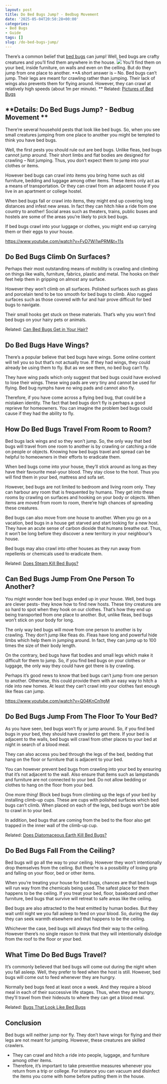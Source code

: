 ```yaml
---
layout: post
title: Do Bed Bugs Jump? - Bedbug Movement
date: '2025-05-04T20:50:28+00:00'
categories:
- Bed Bugs
- Guide
tags: []
slug: /do-bed-bugs-jump/
---
```


There’s a common belief that
[bed bugs](https://www.researchgate.net/publication/322975297_Non-chemical_methods_of_bed_bug_control_a_case_study)
can jump! Well, bed bugs are crafty creatures and you’ll find them anywhere in the house.
![](/assets/img/img/)
You’ll find them on your bed, inside furniture, on walls and even on the celling. But do they jump from one place to another.
**A short answer is – No. Bed bugs can’t jump. Their legs are meant for crawling rather than jumping. Their lack of wings also prevents them for flying around. However, they can crawl at relatively high speeds (about 1m per minute). **
Related:
[Pictures of Bed Bugs](https://pestpolicy.com/pictures-of-bed-bugs/)
## **Details: Do Bed Bugs Jump? - Bedbug Movement **
There’re several household pests that look like bed bugs. So, when you see small creatures jumping from one place to another you might be tempted to think you have bed bugs.

Well, the first pests you should rule out are bed bugs. Unlike fleas, bed bugs cannot jump around. Their short limbs and flat bodies are designed for crawling – Not jumping. Thus, you don’t expect them to jump into your clothes or items.

However bed bugs can crawl into items you bring home such as old furniture, bedding and luggage among other items. These items only act as a means of transportation. Or they can crawl from an adjacent house if you live in an apartment or college hostel.

When bed bugs fall or crawl into items, they might end up covering long distances and infest new areas. In fact they can hitch hike a ride from one country to another! Social areas such as theaters, trains, public buses and hostels are some of the areas you’re likely to pick bed bugs.

If bed bugs crawl into your luggage or clothes, you might end up carrying them or their eggs to your house.

https://www.youtube.com/watch?v=FvD7Wi1wPRM&t=11s
## **Do Bed Bugs Climb On Surfaces?**
Perhaps their most outstanding means of mobility is crawling and climbing on things like walls, furniture, fabrics, plastic and metal. The hooks on their feet help them in gripping on almost any surface.

However they won’t climb on all surfaces. Polished surfaces such as glass and porcelain tend to be too smooth for bed bugs to climb. Also rugged surfaces such as those covered with fur and hair prove difficult for bed bugs to navigate.

Their small hooks get stuck on these materials. That’s why you won’t find bed bugs on your hairy pets or animals.

Related:
[Can Bed Bugs Get in Your Hair?](https://pestpolicy.com/can-bed-bugs-get-in-your-hair/)
## **Do Bed Bugs Have Wings?**
There’s a popular believe that bed bugs have wings. Some online content will tell you so but that’s not actually true. If they had wings, they could already be using them to fly. But as we see them, no bed bug can’t fly.

They have wing pads which only suggest that bed bugs could have evolved to lose their wings. These wing pads are very tiny and cannot be used for flying. Bed bug nymphs have no wing pads and cannot also fly.

Therefore, if you have come across a flying bed bug, that could be a mistaken identity. The fact that bed bugs don’t fly is perhaps a good reprieve for homeowners. You can imagine the problem bed bugs could cause if they had the ability to fly.
## **How Do Bed Bugs Travel From Room to Room?**
Bed bugs lack wings and so they won’t jump. So, the only way that bed bugs will travel from one room to another is by crawling or catching a ride on people or objects. Knowing how bed bugs travel and spread can be helpful to homeowners in their efforts to eradicate them.

When bed bugs come into your house, they’ll stick around as long as they have their favourite meal-your blood. They stay close to the host. Thus you will find them in your bed, mattress and sofa set.

However, bed bugs are not limited to bedroom and living room only. They can harbour any room that is frequented by humans. They get into these rooms by crawling on surfaces and hooking on your body or objects. When items are moved from room to room, there’re high chances of spreading these creatures.

Bed bugs can also move from one house to another. When you go on a vacation, bed bugs in a house get starved and start looking for a new host. They have an acute sense of carbon dioxide that humans breathe out. Thus, it won’t be long before they discover a new territory in your neighbour’s house.

Bed bugs may also crawl into other houses as they run away from repellents or chemicals used to eradicate them.

Related:
[Does Steam Kill Bed Bugs?](https://pestpolicy.com/does-steam-kill-bed-bugs/)
## **Can Bed Bugs Jump From One Person To Another?**
You might wonder how bed bugs ended up in your house. Well, bed bugs are clever pests- they know how to find new hosts. These tiny creatures are so hard to spot when they hook on our clothes. That’s how they end up being transported from one place to another. But, unlike fleas, bed bugs won’t stick on your body for long.

The only way bed bugs will move from one person to another is by crawling. They don’t jump like fleas do. Fleas have long and powerful hide limbs which help them in jumping around. In fact, they can jump up to 100 times the size of their body length.

On the contrary, bed bugs have flat bodies and small legs which make it difficult for them to jump. So, if you find bed bugs on your clothes or luggage, the only way they could have got there is by crawling.

Perhaps it’s good news to know that bed bugs can’t jump from one person to another. Otherwise, this could provide them with an easy way to hitch a ride into new homes. At least they can’t crawl into your clothes fast enough like fleas can jump.

https://www.youtube.com/watch?v=Q04KnCn1tgM
## **Do Bed Bugs Jump From The Floor To Your Bed?**
As you have seen, bed bugs won’t fly or jump around. So, if you find bed bugs in your bed, they should have crawled to get there. If your bed is adjacent to the walls, bed bugs will crawl from other places to your bed at night in search of a blood meal.

They can also access you bed through the legs of the bed, bedding that hang on the floor or furniture that is adjacent to your bed.

You can however prevent bed bugs from crawling into your bed by ensuring that it’s not adjacent to the wall. Also ensure that items such as lampstands and furniture are not connected to your bed. Do not allow bedding or clothes to hang on the floor from your bed.

One more thing! Block bed bugs from climbing up the legs of your bed by installing climb-up cups. These are cups with polished surfaces which bed bugs can’t climb. When placed on each of the legs, bed bugs won’t be able to crawl in to your bed.

In addition, bed bugs that are coming from the bed to the floor also get trapped in the inner wall of the climb-up cup.

Related:
[Does Diatomaceous Earth Kill Bed Bugs?](https://pestpolicy.com/does-diatomaceous-earth-kill-bed-bugs/)
## **Do Bed Bugs Fall From the Ceiling?**
Bed bugs will go all the way to your ceiling. However they won’t intentionally drop themselves from the ceiling. But there’re is a possibility of losing grip and falling on your floor, bed or other items.

When you’re treating your house for bed bugs, chances are that bed bugs will run way from the chemicals being used. The safest place for them happens to be the ceiling. If you treat your bed, floor, baseboard and other furniture, bed bugs that survive will retreat to safe areas like the ceiling.

Bed bugs are also attracted to the heat emitted by human bodies. But they wait until night we you fall asleep to feed on your blood. So, during the day they can seek warmth elsewhere and that happens to be the ceiling.

Whichever the case, bed bugs will always find their way to the ceiling. However there’s no single reason to think that they will intentionally dislodge from the roof to the floor or your bed.
## **What Time Do Bed Bugs Travel?**
It’s commonly believed that bed bugs will come out during the night when you fall asleep. Well, they prefer to feed when the host is still. However, bed bugs will come out to feed whenever they are hungry.

Normally bed bugs feed at least once a week. And they require a blood meal in each of their successive life stages. Thus, when they are hungry, they’ll travel from their hideouts to where they can get a blood meal.

Related:
[Bugs That Look Like Bed Bugs](https://pestpolicy.com/bugs-that-look-like-bed-bugs/)
## **Conclusion**
Bed bugs will neither jump nor fly. They don’t have wings for flying and their legs are not meant for jumping. However, these creatures are skilled crawlers.
- They can crawl and hitch a ride into people, luggage, and furniture among other items.
- Therefore, it’s important to take preventive measures whenever you return from a trip or college.
For instance you can vacuum and disinfect the items you come with home before putting them in the house.
